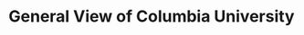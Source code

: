 ---
_date: '1898'
derivativo_link: https://derivativo-2.library.columbia.edu/iiif/2/cul:xd2547d89x/
dlc_link: https://dlc.library.columbia.edu/catalog/cul:m63xsj3v9x
format: photographs
iiif_json: https://derivativo-2.library.columbia.edu/iiif/2/cul:xd2547d89x/info.json
name: Geo. P. Hall & Son
native_jpg: https://derivativo-2.library.columbia.edu/iiif/2/cul:xd2547d89x/full/!768,768/0/native.jpg
shelf_location: General Views, MS 180
subjects: Columbia University; Low Memorial Library
summary: 
title: General View of Columbia University
layout: photo-page
---